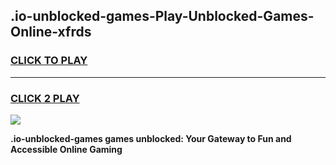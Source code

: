 
## .io-unblocked-games-Play-Unblocked-Games-Online-xfrds
<h3>
<a href="https://premium76.site?title=.io-unblocked-games&ref=25A">CLICK TO PLAY</a></h3>
<hr>

<h3>
<a href="https://premium76.site?title=.io-unblocked-games&ref=25A">CLICK 2 PLAY</a>
  
</h3>

<a href="https://premium76.site?title=.io-unblocked-games&ref=25A"><img src="https://clearcache.store/games.png"></a>


**.io-unblocked-games games unblocked: Your Gateway to Fun and Accessible Online Gaming**

